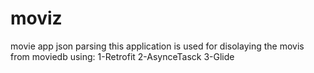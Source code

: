 # moviz
movie app json parsing
this application is used for disolaying the movis from moviedb 
using:
1-Retrofit 
2-AsynceTasck
3-Glide
